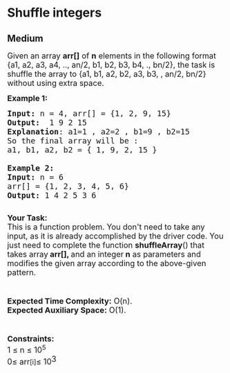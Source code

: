 # Shuffle integers
## Medium
<div class="problems_problem_content__Xm_eO"><p><span style="font-size:18px">Given an array <strong>arr[]</strong> of <strong>n</strong> elements in the following format {a1, a2, a3, a4, .., an/2, b1, b2, b3, b4, ., bn/2}, the task is shuffle the array to {a1, b1, a2, b2, a3, b3, , an/2, bn/2} without using extra space.</span></p>

<p><span style="font-size:18px"><strong>Example 1:</strong></span></p>

<pre><span style="font-size:18px"><strong>Input: </strong>n = 4, arr[] = {1, 2, 9, 15}
<strong>Output:</strong>  1 9 2 15
<strong>Explanation</strong>: a1=1 , a2=2 , b1=9 , b2=15
So the final array will be :  
a1, b1, a2, b2 = { 1, 9, 2, 15 }

<strong>Example 2:</strong>
<strong>Input: </strong>n = 6
arr[] = {1, 2, 3, 4, 5, 6}
<strong>Output:</strong> 1 4 2 5 3 6</span></pre>

<p><br>
<span style="font-size:18px"><strong>Your Task:</strong><br>
This is a function problem. You don't need to take any input, as it is already accomplished by the driver code. You just need to complete the function <strong>shuffleArray</strong>() that takes array<strong> arr[], </strong>and an integer<strong> n</strong>&nbsp;as parameters and modifies the given array according to the above-given pattern.</span></p>

<p>&nbsp;</p>

<p><span style="font-size:18px"><strong>Expected Time Complexity:</strong> O(n).<br>
<strong>Expected Auxiliary Space:</strong> O(1).</span></p>

<p>&nbsp;</p>

<p><span style="font-size:18px"><strong>Constraints:</strong><br>
1 ≤ n ≤ 10<sup>5</sup><br>
0≤ arr</span><span style="font-size:15px">[i]</span><span style="font-size:18px">≤ 10</span><sup style="font-size:18px">3</sup></p>
</div>